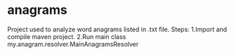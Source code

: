 # anagrams
Project used to analyze word anagrams listed in .txt file.
Steps:
1.Import and compile maven project.
2.Run main class my.anagram.resolver.MainAnagramsResolver
